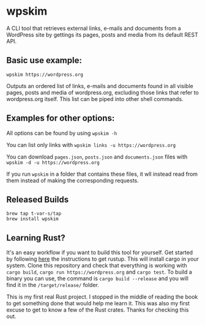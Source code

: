# wpskim
A CLI tool that retrieves external links, e-mails and documents from a WordPress site by gettings its pages, posts and media from its default REST API. 


## Basic use example:

`wpskim https://wordpress.org`

Outputs an ordered list of links, e-mails and documents found in all visible pages, posts and media of wordpress.org, excluding those links that refer to wordpress.org itself. This list can be piped into other shell commands.


## Examples for other options:

All options can be found by using `wpskim -h`

You can list only links with `wpskim links -u https://wordpress.org`

You can download `pages.json`, `posts.json` and `documents.json` files with `wpskim -d -u https://wordpress.org`

If you run `wpskim` in a folder that contains these files, it wll instead read from them instead of making the corresponding requests.  


## Released Builds

```
brew tap t-var-s/tap
brew install wpskim
```

## Learning Rust?

It's an easy workflow if you want to build this tool for yourself. Get started by following [here](https://www.rust-lang.org/learn/get-started) the instructions to get rustup. This will install cargo in your system. Clone this repository and check that everything is working with `cargo build`, `cargo run https://wordpress.org` and `cargo test`. To build a binary you can use, the command is `cargo build --release` and you will find it in the `/target/release/` folder.

This is my first real Rust project. I stopped in the middle of reading the book to get something done that would help me learn it. This was also my first excuse to get to know a few of the Rust crates. Thanks for checking this out. 
